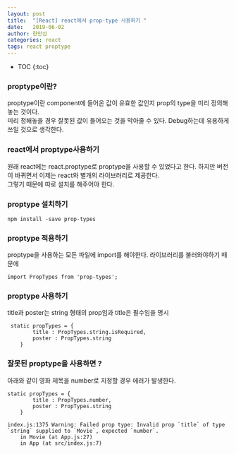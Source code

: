```yaml
---
layout: post
title:  "[React] react에서 prop-type 사용하기 "
date:   2019-06-02
author: 한만섭
categories: react
tags: react proptype
---
```


* TOC
{:toc}

### proptype이란?

proptype이란 component에 들어온 값이 유효한 값인지 prop의 type을 미리 정의해놓는 것이다.  
미리 정해놓을 경우 잘못된 값이 들어오는 것을 막아줄 수 있다. Debug하는데 유용하게 쓰일 것으로 생각한다.  

### react에서 proptype사용하기 

원래 react에는 react.proptype로 proptype을 사용할 수 있었다고 한다. 하지만 버전이 바뀌면서 이제는 react와 별개의 라이브러리로 제공한다.  
그렇기 때문에 따로 설치를 해주어야 한다.  

### proptype 설치하기 

```
npm install -save prop-types
```

### proptype 적용하기

proptype을 사용하는 모든 파일에 import를 해야한다. 라이브러리를 불러와야하기 때문에
```
import PropTypes from 'prop-types';
```


### proptype 사용하기 

title과 poster는 string 형태의 prop임과 title은 필수임을 명시 
```
 static propTypes = {
        title : PropTypes.string.isRequired, 
        poster : PropTypes.string
    }
```

### 잘못된 proptype을 사용하면 ?

아래와 같이 영화 제목을 number로 지정할 경우 에러가 발생한다.
```
static propTypes = {
        title : PropTypes.number, 
        poster : PropTypes.string
    }
```  
```console
index.js:1375 Warning: Failed prop type: Invalid prop `title` of type `string` supplied to `Movie`, expected `number`.
    in Movie (at App.js:27)
    in App (at src/index.js:7)
```
